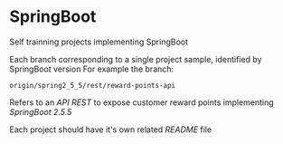 # SpringBoot

Self trainning projects implementing SpringBoot

Each branch corresponding to a single project sample, identified by SpringBoot version 
For example the branch:

~~~
origin/spring2_5_5/rest/reward-points-api
~~~

Refers to an *API REST* to expose customer reward points implementing *SpringBoot 2.5.5*

Each project should have it's own related *README* file

